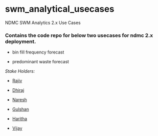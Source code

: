 # swm_analytical_usecases

NDMC SWM Analytics 2.x Use Cases


### Contains the code repo for below two usecases for ndmc 2.x deployment. 


* bin fill frequency forecast


* predominant waste forecast



*Stake Holders:*

* [Rajiv](rajiv.v@quantela.com)

* [Dhiraj](dhiraj.eadara@quantela.com)

* [Naresh](naresh.kocheeri@quantela.com) 

* [Gulshan](dhiraj.eadara@quantela.com)

* [Haritha](haritha.rudraraju@quantela.com)

* [Vijay](vijaykrishnan@quantela.com)
